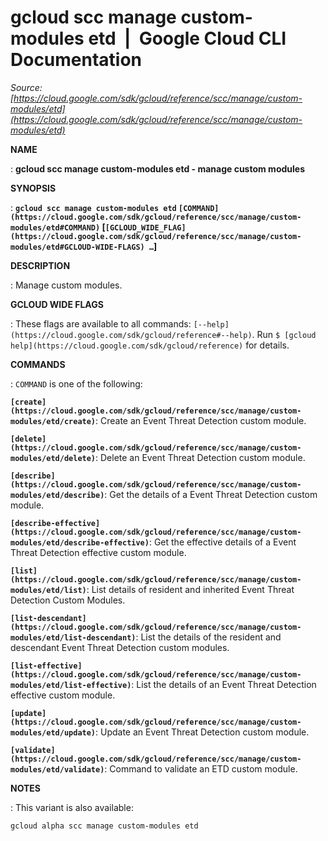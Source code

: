 # gcloud scc manage custom-modules etd  |  Google Cloud CLI Documentation

*Source: [https://cloud.google.com/sdk/gcloud/reference/scc/manage/custom-modules/etd](https://cloud.google.com/sdk/gcloud/reference/scc/manage/custom-modules/etd)*

**NAME**

: **gcloud scc manage custom-modules etd - manage custom modules**

**SYNOPSIS**

: **`gcloud scc manage custom-modules etd` `[COMMAND](https://cloud.google.com/sdk/gcloud/reference/scc/manage/custom-modules/etd#COMMAND)` [`[GCLOUD_WIDE_FLAG](https://cloud.google.com/sdk/gcloud/reference/scc/manage/custom-modules/etd#GCLOUD-WIDE-FLAGS) …`]**

**DESCRIPTION**

: Manage custom modules.

**GCLOUD WIDE FLAGS**

: These flags are available to all commands: `[--help](https://cloud.google.com/sdk/gcloud/reference#--help)`.
Run `$ [gcloud help](https://cloud.google.com/sdk/gcloud/reference)` for details.

**COMMANDS**

: ``COMMAND`` is one of the following:

**`[create](https://cloud.google.com/sdk/gcloud/reference/scc/manage/custom-modules/etd/create)`**:
Create an Event Threat Detection custom module.

**`[delete](https://cloud.google.com/sdk/gcloud/reference/scc/manage/custom-modules/etd/delete)`**:
Delete an Event Threat Detection custom module.

**`[describe](https://cloud.google.com/sdk/gcloud/reference/scc/manage/custom-modules/etd/describe)`**:
Get the details of a Event Threat Detection custom module.

**`[describe-effective](https://cloud.google.com/sdk/gcloud/reference/scc/manage/custom-modules/etd/describe-effective)`**:
Get the effective details of a Event Threat Detection effective custom module.

**`[list](https://cloud.google.com/sdk/gcloud/reference/scc/manage/custom-modules/etd/list)`**:
List details of resident and inherited Event Threat Detection Custom Modules.

**`[list-descendant](https://cloud.google.com/sdk/gcloud/reference/scc/manage/custom-modules/etd/list-descendant)`**:
List the details of the resident and descendant Event Threat Detection custom
modules.

**`[list-effective](https://cloud.google.com/sdk/gcloud/reference/scc/manage/custom-modules/etd/list-effective)`**:
List the details of an Event Threat Detection effective custom module.

**`[update](https://cloud.google.com/sdk/gcloud/reference/scc/manage/custom-modules/etd/update)`**:
Update an Event Threat Detection custom module.

**`[validate](https://cloud.google.com/sdk/gcloud/reference/scc/manage/custom-modules/etd/validate)`**:
Command to validate an ETD custom module.

**NOTES**

: This variant is also available:

```
gcloud alpha scc manage custom-modules etd
```